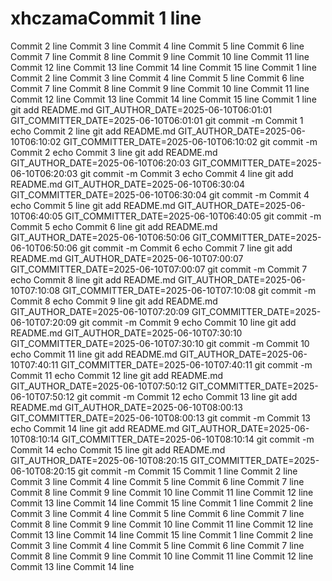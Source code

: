 # xhczamaCommit 1 line
Commit 2 line
Commit 3 line
Commit 4 line
Commit 5 line
Commit 6 line
Commit 7 line
Commit 8 line
Commit 9 line
Commit 10 line
Commit 11 line
Commit 12 line
Commit 13 line
Commit 14 line
Commit 15 line
Commit 1 line
Commit 2 line
Commit 3 line
Commit 4 line
Commit 5 line
Commit 6 line
Commit 7 line
Commit 8 line
Commit 9 line
Commit 10 line
Commit 11 line
Commit 12 line
Commit 13 line
Commit 14 line
Commit 15 line
Commit 1 line git add README.md GIT_AUTHOR_DATE=2025-06-10T06:01:01 GIT_COMMITTER_DATE=2025-06-10T06:01:01 git commit -m Commit 1 echo Commit 2 line git add README.md GIT_AUTHOR_DATE=2025-06-10T06:10:02 GIT_COMMITTER_DATE=2025-06-10T06:10:02 git commit -m Commit 2 echo Commit 3 line git add README.md GIT_AUTHOR_DATE=2025-06-10T06:20:03 GIT_COMMITTER_DATE=2025-06-10T06:20:03 git commit -m Commit 3 echo Commit 4 line git add README.md GIT_AUTHOR_DATE=2025-06-10T06:30:04 GIT_COMMITTER_DATE=2025-06-10T06:30:04 git commit -m Commit 4 echo Commit 5 line git add README.md GIT_AUTHOR_DATE=2025-06-10T06:40:05 GIT_COMMITTER_DATE=2025-06-10T06:40:05 git commit -m Commit 5 echo Commit 6 line git add README.md GIT_AUTHOR_DATE=2025-06-10T06:50:06 GIT_COMMITTER_DATE=2025-06-10T06:50:06 git commit -m Commit 6 echo Commit 7 line git add README.md GIT_AUTHOR_DATE=2025-06-10T07:00:07 GIT_COMMITTER_DATE=2025-06-10T07:00:07 git commit -m Commit 7 echo Commit 8 line git add README.md GIT_AUTHOR_DATE=2025-06-10T07:10:08 GIT_COMMITTER_DATE=2025-06-10T07:10:08 git commit -m Commit 8 echo Commit 9 line git add README.md GIT_AUTHOR_DATE=2025-06-10T07:20:09 GIT_COMMITTER_DATE=2025-06-10T07:20:09 git commit -m Commit 9 echo Commit 10 line git add README.md GIT_AUTHOR_DATE=2025-06-10T07:30:10 GIT_COMMITTER_DATE=2025-06-10T07:30:10 git commit -m Commit 10 echo Commit 11 line git add README.md GIT_AUTHOR_DATE=2025-06-10T07:40:11 GIT_COMMITTER_DATE=2025-06-10T07:40:11 git commit -m Commit 11 echo Commit 12 line git add README.md GIT_AUTHOR_DATE=2025-06-10T07:50:12 GIT_COMMITTER_DATE=2025-06-10T07:50:12 git commit -m Commit 12 echo Commit 13 line git add README.md GIT_AUTHOR_DATE=2025-06-10T08:00:13 GIT_COMMITTER_DATE=2025-06-10T08:00:13 git commit -m Commit 13 echo Commit 14 line git add README.md GIT_AUTHOR_DATE=2025-06-10T08:10:14 GIT_COMMITTER_DATE=2025-06-10T08:10:14 git commit -m Commit 14 echo Commit 15 line git add README.md GIT_AUTHOR_DATE=2025-06-10T08:20:15 GIT_COMMITTER_DATE=2025-06-10T08:20:15 git commit -m Commit 15
Commit 1 line
Commit 2 line
Commit 3 line
Commit 4 line
Commit 5 line
Commit 6 line
Commit 7 line
Commit 8 line
Commit 9 line
Commit 10 line
Commit 11 line
Commit 12 line
Commit 13 line
Commit 14 line
Commit 15 line
Commit 1 line
Commit 2 line
Commit 3 line
Commit 4 line
Commit 5 line
Commit 6 line
Commit 7 line
Commit 8 line
Commit 9 line
Commit 10 line
Commit 11 line
Commit 12 line
Commit 13 line
Commit 14 line
Commit 15 line
Commit 1 line
Commit 2 line
Commit 3 line
Commit 4 line
Commit 5 line
Commit 6 line
Commit 7 line
Commit 8 line
Commit 9 line
Commit 10 line
Commit 11 line
Commit 12 line
Commit 13 line
Commit 14 line
